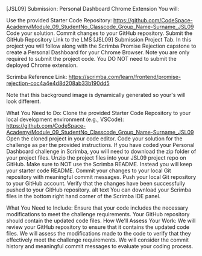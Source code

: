 [JSL09] Submission: Personal Dashboard Chrome Extension
You will:

Use the provided Starter Code Repository: https://github.com/CodeSpace-Academy/Module_09_StudentNo_Classcode_Group_Name-Surname_JSL09
Code your solution.
Commit changes to your GitHub repository.
Submit the GitHub Repository Link to the LMS [JSL09] Submission Project Tab.
In this project you will follow along with the Scrimba Promise Rejection capstone to create a Personal Dashboard for your Chrome Browser. Note you are only required to submit the project code. You DO NOT need to submit the deployed Chrome extension.

Scrimba Reference Link: https://scrimba.com/learn/frontend/promise-rejection-coc4a4e4d8d208ab33b190dd5

 Note that this background image is dynamically generated so your's will look different.

What You Need to Do:
Clone the provided Starter Code Repository to your local development environment (e.g., VSCode): https://github.com/CodeSpace-Academy/Module_09_StudentNo_Classcode_Group_Name-Surname_JSL09
Open the cloned project in your code editor.
Code your solution for the challenge as per the provided instructions.
If you have coded your Personal Dashboard challenge in Scrimba, you will need to download the zip folder of your project files. Unzip the project files into your JSL09 project repo on GitHub. Make sure to NOT use the Scrimba README. Instead you will keep your starter code README.
Commit your changes to your local Git repository with meaningful commit messages.
Push your local Git repository to your GitHub account.
Verify that the changes have been successfully pushed to your GitHub repository.
alt text You can download your Scrimba files in the bottom right hand corner of the Scrimba IDE panel.

What You Need to Include:
Ensure that your code includes the necessary modifications to meet the challenge requirements.
Your GitHub repository should contain the updated code files.
How We'll Assess Your Work:
We will review your GitHub repository to ensure that it contains the updated code files.
We will assess the modifications made to the code to verify that they effectively meet the challenge requirements.
We will consider the commit history and meaningful commit messages to evaluate your coding process.
